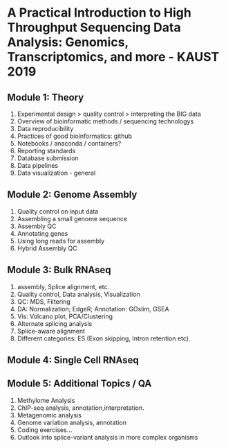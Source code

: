 # A Practical Introduction to High Throughput Sequencing Data Analysis: Genomics, Transcriptomics, and more - KAUST 2019

## Module 1: Theory
1. Experimental design > quality control > interpreting the BIG data
2. Overview of bioinformatic methods / sequencing technologys
3. Data reproducibility 
4. Practices of good bioinformatics: github
5. Notebooks / anaconda / containers?
6. Reporting standards
7. Database submission
8. Data pipelines 
9. Data visualization - general


## Module 2: Genome Assembly
1. Quality control on input data 
2. Assembling a small genome sequence
3. Assembly QC
4. Annotating genes 
5. Using long reads for assembly
6. Hybrid Assembly QC

## Module 3: Bulk RNAseq
1. assembly, Splice alignment, etc.
2. Quality control, Data analysis, Visualization
3. QC: MDS, Filtering
4. DA: Normalization; EdgeR;  Annotation: GOslim, GSEA
5. Vis: Volcano plot, PCA/Clustering
6. Alternate splicing analysis
7. Splice-aware alignment
8. Different categories: ES (Exon skipping, Intron retention etc).

## Module 4: Single Cell RNAseq

## Module 5: Additional Topics / QA
1. Methylome Analysis 
2. ChIP-seq analysis, annotation,interpretation.
3. Metagenomic analysis
4. Genome variation analysis, annotation
5. Coding exercises…
6. Outlook into splice-variant analysis in more complex organisms
